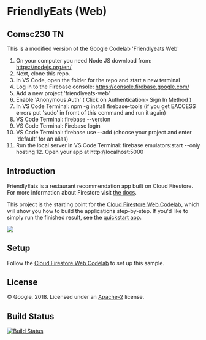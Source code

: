 # FriendlyEats (Web)

## Comsc230 TN

This is a modified version of the Google Codelab 'Friendlyeats Web'

1. On your computer you need Node JS download from: https://nodejs.org/en/
2. Next, clone this repo.
3. In VS Code, open the folder for the repo and start a new terminal
4. Log in to the Firebase console: https://console.firebase.google.com/
5. Add a new project 'friendlyeats-web'
6. Enable 'Anonymous Auth' ( Click on Authentication> Sign In Method )
7. In VS Code Terminal: npm -g install firebase-tools (if you get EACCESS errors put 'sudo' in fromt of this command and run it again)
8. VS Code Terminal: firebase --version
9. VS Code Terminal: Firebase login
10. VS Code Terminal: firebase use --add (choose your project and enter 'default' for an alias)
11. Run the local server in VS Code Terminal: firebase emulators:start --only hosting 12. Open your app at http://localhost:5000


## Introduction

FriendlyEats is a restaurant recommendation app built on Cloud Firestore.
For more information about Firestore visit [the docs][firestore-docs].

This project is the starting point for the [Cloud Firestore Web Codelab][codelab],
which will show you how to build the applications step-by-step. If you'd like to
simply run the finished result, see the [quickstart app][quickstart].

<img src="docs/finished_image.png" />

## Setup

Follow the [Cloud Firestore Web Codelab][codelab] to set up this sample.

## License

© Google, 2018. Licensed under an [Apache-2](./LICENSE) license.

## Build Status

[![Build Status](https://travis-ci.org/firebase/friendlyeats-web.svg?branch=master)](https://travis-ci.org/firebase/friendlyeats-web)

[codelab]: https://codelabs.developers.google.com/codelabs/firestore-web
[quickstart]: https://github.com/firebase/quickstart-js/tree/master/firestore
[firestore-docs]: https://firebase.google.com/docs/firestore/